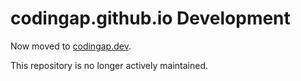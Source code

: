 # codingap.github.io Development

Now moved to [codingap.dev](https://github.com/CodingAP/codingap.dev).

This repository is no longer actively maintained.